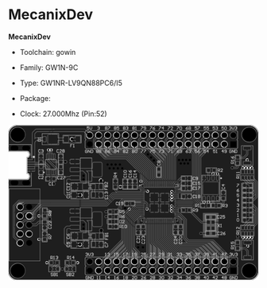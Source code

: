 # MecanixDev
**MecanixDev**

* Toolchain: gowin

* Family: GW1N-9C

* Type: GW1NR-LV9QN88PC6/I5

* Package: 

* Clock: 27.000Mhz (Pin:52)

![board.png](board.png)

